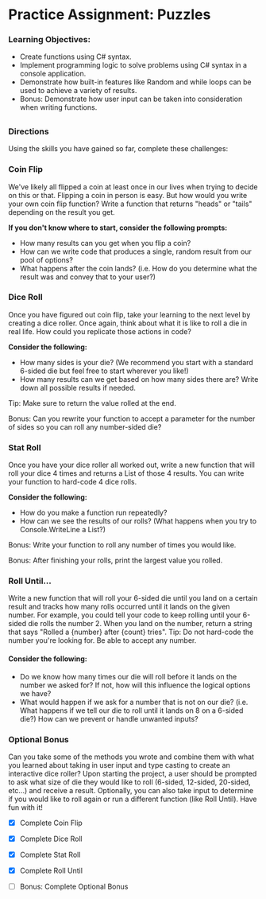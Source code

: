 # Practice Assignment: Puzzles

### Learning Objectives:

- Create functions using C# syntax.
- Implement programming logic to solve problems using C# syntax in a console application.
- Demonstrate how built-in features like Random and while loops can be used to achieve a variety of results.
- Bonus: Demonstrate how user input can be taken into consideration when writing functions.
##
### Directions
Using the skills you have gained so far, complete these challenges:

### Coin Flip
We've likely all flipped a coin at least once in our lives when trying to decide on this or that. Flipping a coin in person is easy. But how would you write your own coin flip function? Write a function that returns "heads" or "tails" depending on the result you get.

**If you don't know where to start, consider the following prompts:**

- How many results can you get when you flip a coin?
- How can we write code that produces a single, random result from our pool of options?
- What happens after the coin lands? (i.e. How do you determine what the result was and convey that to your user?)
### Dice Roll
Once you have figured out coin flip, take your learning to the next level by creating a dice roller. Once again, think about what it is like to roll a die in real life. How could you replicate those actions in code?

**Consider the following:**

- How many sides is your die? (We recommend you start with a standard 6-sided die but feel free to start wherever you like!)
- How many results can we get based on how many sides there are? Write down all possible results if needed.

Tip: Make sure to return the value rolled at the end.

Bonus: Can you rewrite your function to accept a parameter for the number of sides so you can roll any number-sided die?

### Stat Roll
Once you have your dice roller all worked out, write a new function that will roll your dice 4 times and returns a List of those 4 results. You can write your function to hard-code 4 dice rolls.

**Consider the following:**

- How do you make a function run repeatedly?
- How can we see the results of our rolls? (What happens when you try to Console.WriteLine a List?)

Bonus: Write your function to roll any number of times you would like.

Bonus: After finishing your rolls, print the largest value you rolled.

### Roll Until...
Write a new function that will roll your 6-sided die until you land on a certain result and tracks how many rolls occurred until it lands on the given number. For example, you could tell your code to keep rolling until your 6-sided die rolls the number 2. When you land on the number, return a string that says "Rolled a {number} after {count} tries". Tip: Do not hard-code the number you're looking for. Be able to accept any number.

#### Consider the following:

- Do we know how many times our die will roll before it lands on the number we asked for? If not, how will this influence the logical options we have?
- What would happen if we ask for a number that is not on our die? (i.e. What happens if we tell our die to roll until it lands on 8 on a 6-sided die?) How can we prevent or handle unwanted inputs?

### Optional Bonus
Can you take some of the methods you wrote and combine them with what you learned about taking in user input and type casting to create an interactive dice roller? Upon starting the project, a user should be prompted to ask what size of die they would like to roll (6-sided, 12-sided, 20-sided, etc...) and receive a result. Optionally, you can also take input to determine if you would like to roll again or run a different function (like Roll Until). Have fun with it!

- [x] Complete Coin Flip

- [x] Complete Dice Roll

- [x] Complete Stat Roll

- [x] Complete Roll Until

- [ ] Bonus: Complete Optional Bonus
